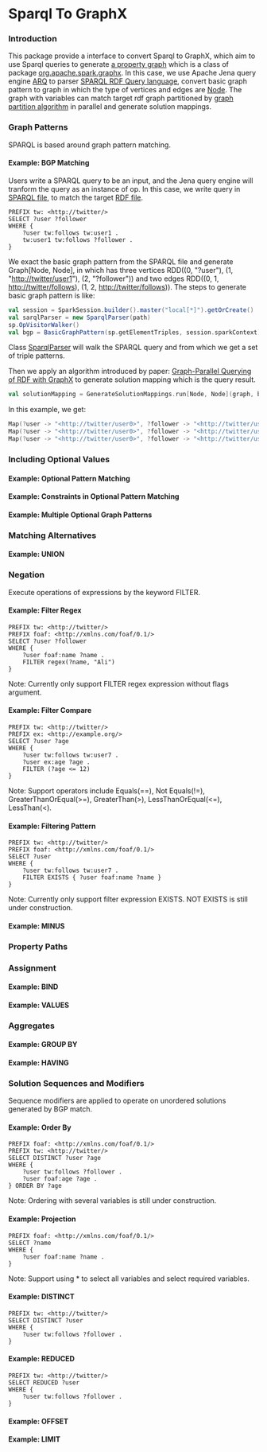 # Sparql To GraphX

### Introduction<a name="introduction"></a>
This package provide a interface to convert Sparql to GraphX, which aim to use Sparql queries to generate [a property graph](https://spark.apache.org/docs/latest/graphx-programming-guide.html#the-property-graph) which is a class of package [org.apache.spark.graphx](https://spark.apache.org/docs/latest/api/scala/index.html#org.apache.spark.graphx.package). In this case, we use Apache Jena query engine [ARQ](https://jena.apache.org/documentation/query/) to parser [SPARQL RDF Query language](https://www.w3.org/TR/sparql11-query/), convert basic graph pattern to graph in which the type of vertices and edges are [Node](https://jena.apache.org/documentation/javadoc/jena/org/apache/jena/graph/Node.html). The graph with variables can match target rdf graph partitioned by [graph partition algorithm](../../partition/spark/algo) in parallel and generate solution mappings.

### Graph Patterns
SPARQL is based around graph pattern matching.

#### Example: BGP Matching<a name="BGP"></a>
Users write a SPARQL query to be an input, and the Jena query engine will tranform the query as an instance of op. In this case, we write query in [SPARQL file](https://github.com/CescWang1991/SANSA-Rdf-Partition-Spark/blob/develop/src/resources/Sparql/QueryFilter.txt), to match the target [RDF file](https://github.com/CescWang1991/SANSA-Rdf-Partition-Spark/blob/develop/src/resources/Clustering_sampledata.nt).
```sparql
PREFIX tw: <http://twitter/>
SELECT ?user ?follower
WHERE {
    ?user tw:follows tw:user1 .
    tw:user1 tw:follows ?follower .
}
```
We exact the basic graph pattern from the SPARQL file and generate Graph[Node, Node], in which has three vertices RDD((0, "?user"), (1, "<http://twitter/user1>"), (2, "?follower")) and two edges RDD((0, 1, <http://twitter/follows>), (1, 2, <http://twitter/follows>)). The steps to generate basic graph pattern is like:
```scala
val session = SparkSession.builder().master("local[*]").getOrCreate()       // Initialize spark session
val sarqlParser = new SparqlParser(path)                                    // Initialize sparql parser with the path to sparql file 
sp.OpVisitorWalker()                                                        // Walk the query
val bgp = BasicGraphPattern(sp.getElementTriples, session.sparkContext)     // Get basic graph pattern and generate a graph
```
Class [SparqlParser](jena/SparqlParser.scala) will walk the SPARQL query and from which we get a set of triple patterns.

Then we apply an algorithm introduced by paper: [Graph-Parallel Querying of RDF with GraphX](http://www2.informatik.uni-freiburg.de/~schaetzl/papers/S2X_Big-O(Q)_2015.pdf) to generate solution mapping which is the query result. 
```scala
val solutionMapping = GenerateSolutionMappings.run[Node, Node](graph, bgp.triplePatterns, session)
```
In this example, we get:
```scala
Map(?user -> "<http://twitter/user0>", ?follower -> "<http://twitter/user2>")
Map(?user -> "<http://twitter/user0>", ?follower -> "<http://twitter/user3>")
Map(?user -> "<http://twitter/user0>", ?follower -> "<http://twitter/user6>")
```

### Including Optional Values

#### Example: Optional Pattern Matching

#### Example: Constraints in Optional Pattern Matching

#### Example: Multiple Optional Graph Patterns

### Matching Alternatives

#### Example: UNION 

### Negation
Execute operations of expressions by the keyword FILTER.

#### Example: Filter Regex<a name="Regex"></a>
```sparql
PREFIX tw: <http://twitter/>
PREFIX foaf: <http://xmlns.com/foaf/0.1/>
SELECT ?user ?follower
WHERE {
    ?user foaf:name ?name .
    FILTER regex(?name, "Ali")
}
```
Note: Currently only support FILTER regex expression without flags argument.

#### Example: Filter Compare<a name="Compare"></a>
```sparql
PREFIX tw: <http://twitter/>
PREFIX ex: <http://example.org/>
SELECT ?user ?age
WHERE {
    ?user tw:follows tw:user7 .
    ?user ex:age ?age .
    FILTER (?age <= 12)
}
```
Note: Support operators include Equals(==), Not Equals(!=), GreaterThanOrEqual(>=), GreaterThan(>), LessThanOrEqual(<=), LessThan(<).

#### Example: Filtering Pattern<a name="Pattern"></a>
```sparql
PREFIX tw: <http://twitter/>
PREFIX foaf: <http://xmlns.com/foaf/0.1/>
SELECT ?user
WHERE {
    ?user tw:follows tw:user7 .
    FILTER EXISTS { ?user foaf:name ?name }
}
```
Note: Currently only support filter expression EXISTS. NOT EXISTS is still under construction.

#### Example: MINUS

### Property Paths

### Assignment

#### Example: BIND

#### Example: VALUES

### Aggregates

#### Example: GROUP BY

#### Example: HAVING

### Solution Sequences and Modifiers
Sequence modifiers are applied to operate on unordered solutions generated by BGP match.

#### Example: Order By<a name="OrderBy"></a>
```sparql
PREFIX foaf: <http://xmlns.com/foaf/0.1/>
PREFIX tw: <http://twitter/>
SELECT DISTINCT ?user ?age
WHERE {
    ?user tw:follows ?follower .
    ?user foaf:age ?age .
} ORDER BY ?age
```
Note: Ordering with several variables is still under construction.

#### Example: Projection<a name="Projection"></a>
```sparql
PREFIX foaf: <http://xmlns.com/foaf/0.1/>
SELECT ?name
WHERE {
    ?user foaf:name ?name .
}
```
Note: Support using * to select all variables and select required variables.

#### Example: DISTINCT<a name="Distinct"></a>
```sparql
PREFIX tw: <http://twitter/>
SELECT DISTINCT ?user
WHERE {
    ?user tw:follows ?follower .
}
```

#### Example: REDUCED<a name="Reduced"></a>
```sparql
PREFIX tw: <http://twitter/>
SELECT REDUCED ?user
WHERE {
    ?user tw:follows ?follower .
}
```

#### Example: OFFSET<a name="Offset"></a>

#### Example: LIMIT<a name="Limit"></a>